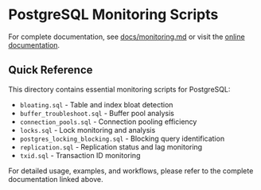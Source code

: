 # PostgreSQL Monitoring Scripts

For complete documentation, see [docs/monitoring.md](../docs/monitoring.md) or visit the [online documentation](https://gmartinez-dbai.github.io/pgtools/monitoring).

## Quick Reference

This directory contains essential monitoring scripts for PostgreSQL:

- `bloating.sql` - Table and index bloat detection
- `buffer_troubleshoot.sql` - Buffer pool analysis
- `connection_pools.sql` - Connection pooling efficiency
- `locks.sql` - Lock monitoring and analysis
- `postgres_locking_blocking.sql` - Blocking query identification
- `replication.sql` - Replication status and lag monitoring
- `txid.sql` - Transaction ID monitoring

For detailed usage, examples, and workflows, please refer to the complete documentation linked above.

